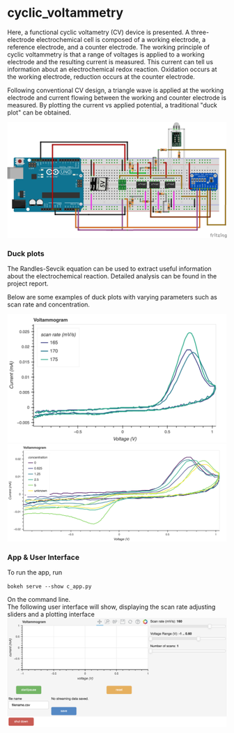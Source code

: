 # cyclic_voltammetry

Here, a functional cyclic voltametry (CV) device is presented. A three-electrode electrochemical cell is composed of a working electrode, a reference electrode, and a counter electrode. The working principle of cyclic voltammetry is that a range of voltages is applied to a working electrode and the resulting current is measured. This current can tell us information about an electrochemical redox reaction. Oxidation occurs at the working electrode, reduction occurs at the counter electrode.  

Following conventional CV design, a triangle wave is applied at the working electrode and current flowing between the working and counter electrode is measured. By plotting the current vs applied potential, a traditional "duck plot" can be obtained. 

<img src="https://github.com/saehuihwang/cyclic_voltammetry/blob/main/media/CV_schematic_bb.png" width="700">

### Duck plots
The Randles-Sevcik equation can be used to extract useful information about the electrochemical reaction. Detailed analysis can be found in the project report. 

Below are some examples of duck plots with varying parameters such as scan rate and concentration. 

<img src="https://github.com/saehuihwang/cyclic_voltammetry/blob/main/media/scan_rate.png" width="700">
<img src="https://github.com/saehuihwang/cyclic_voltammetry/blob/main/media/unknown_conc_calibration.png" width="700">


### App & User Interface 
To run the app, run 

  `bokeh serve --show c_app.py`
  
On the command line.   
The following user interface will show, displaying the scan rate adjusting sliders and a plotting interface 
![alt text](https://github.com/saehuihwang/cyclic_voltammetry/blob/main/media/UI.png?raw=true)
